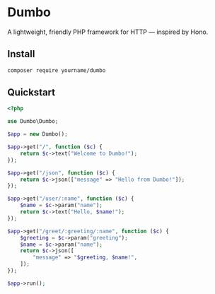 # Dumbo

A lightweight, friendly PHP framework for HTTP &mdash; inspired by Hono.

## Install

```bash
composer require yourname/dumbo
```

## Quickstart

```php
<?php

use Dumbo\Dumbo;

$app = new Dumbo();

$app->get("/", function ($c) {
    return $c->text("Welcome to Dumbo!");
});

$app->get("/json", function ($c) {
    return $c->json(["message" => "Hello from Dumbo!"]);
});

$app->get("/user/:name", function ($c) {
    $name = $c->param("name");
    return $c->text("Hello, $name!");
});

$app->get("/greet/:greeting/:name", function ($c) {
    $greeting = $c->param("greeting");
    $name = $c->param("name");
    return $c->json([
        "message" => "$greeting, $name!",
    ]);
});

$app->run();
```
